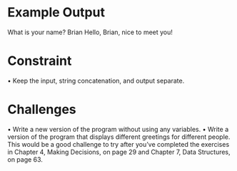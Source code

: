 # Example Output

What is your name? Brian
Hello, Brian, nice to meet you!

# Constraint

• Keep the input, string concatenation, and output separate.

# Challenges

• Write a new version of the program without using any
variables.
• Write a version of the program that displays different
greetings for different people. This would be a good
challenge to try after you’ve completed the exercises in
Chapter 4, Making Decisions, on page 29 and Chapter 7,
Data Structures, on page 63.
